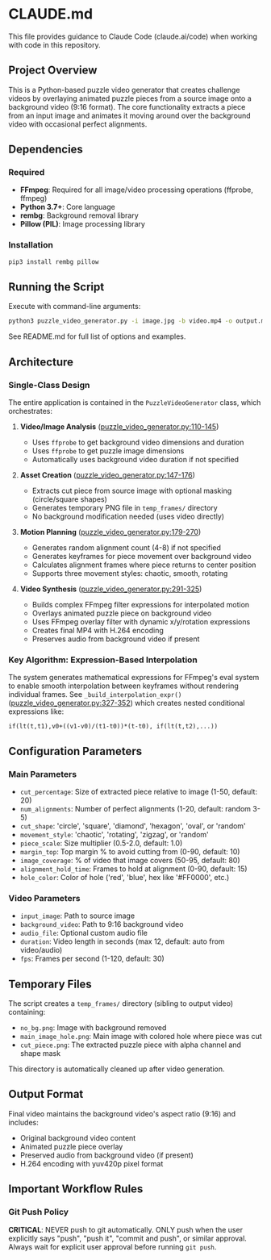 # CLAUDE.md

This file provides guidance to Claude Code (claude.ai/code) when working with code in this repository.

## Project Overview

This is a Python-based puzzle video generator that creates challenge videos by overlaying animated puzzle pieces from a source image onto a background video (9:16 format). The core functionality extracts a piece from an input image and animates it moving around over the background video with occasional perfect alignments.

## Dependencies

### Required
- **FFmpeg**: Required for all image/video processing operations (ffprobe, ffmpeg)
- **Python 3.7+**: Core language
- **rembg**: Background removal library
- **Pillow (PIL)**: Image processing library

### Installation
```bash
pip3 install rembg pillow
```

## Running the Script

Execute with command-line arguments:
```bash
python3 puzzle_video_generator.py -i image.jpg -b video.mp4 -o output.mp4
```

See README.md for full list of options and examples.

## Architecture

### Single-Class Design

The entire application is contained in the `PuzzleVideoGenerator` class, which orchestrates:

1. **Video/Image Analysis** ([puzzle_video_generator.py:110-145](puzzle_video_generator.py#L110-L145))
   - Uses `ffprobe` to get background video dimensions and duration
   - Uses `ffprobe` to get puzzle image dimensions
   - Automatically uses background video duration if not specified

2. **Asset Creation** ([puzzle_video_generator.py:147-176](puzzle_video_generator.py#L147-L176))
   - Extracts cut piece from source image with optional masking (circle/square shapes)
   - Generates temporary PNG file in `temp_frames/` directory
   - No background modification needed (uses video directly)

3. **Motion Planning** ([puzzle_video_generator.py:179-270](puzzle_video_generator.py#L179-L270))
   - Generates random alignment count (4-8) if not specified
   - Generates keyframes for piece movement over background video
   - Calculates alignment frames where piece returns to center position
   - Supports three movement styles: chaotic, smooth, rotating

4. **Video Synthesis** ([puzzle_video_generator.py:291-325](puzzle_video_generator.py#L291-L325))
   - Builds complex FFmpeg filter expressions for interpolated motion
   - Overlays animated puzzle piece on background video
   - Uses FFmpeg overlay filter with dynamic x/y/rotation expressions
   - Creates final MP4 with H.264 encoding
   - Preserves audio from background video if present

### Key Algorithm: Expression-Based Interpolation

The system generates mathematical expressions for FFmpeg's eval system to enable smooth interpolation between keyframes without rendering individual frames. See `_build_interpolation_expr()` ([puzzle_video_generator.py:327-352](puzzle_video_generator.py#L327-L352)) which creates nested conditional expressions like:
```
if(lt(t,t1),v0+((v1-v0)/(t1-t0))*(t-t0), if(lt(t,t2),...))
```

## Configuration Parameters

### Main Parameters
- `cut_percentage`: Size of extracted piece relative to image (1-50, default: 20)
- `num_alignments`: Number of perfect alignments (1-20, default: random 3-5)
- `cut_shape`: 'circle', 'square', 'diamond', 'hexagon', 'oval', or 'random'
- `movement_style`: 'chaotic', 'rotating', 'zigzag', or 'random'
- `piece_scale`: Size multiplier (0.5-2.0, default: 1.0)
- `margin_top`: Top margin % to avoid cutting from (0-90, default: 10)
- `image_coverage`: % of video that image covers (50-95, default: 80)
- `alignment_hold_time`: Frames to hold at alignment (0-90, default: 15)
- `hole_color`: Color of hole ('red', 'blue', hex like '#FF0000', etc.)

### Video Parameters
- `input_image`: Path to source image
- `background_video`: Path to 9:16 background video
- `audio_file`: Optional custom audio file
- `duration`: Video length in seconds (max 12, default: auto from video/audio)
- `fps`: Frames per second (1-120, default: 30)

## Temporary Files

The script creates a `temp_frames/` directory (sibling to output video) containing:
- `no_bg.png`: Image with background removed
- `main_image_hole.png`: Main image with colored hole where piece was cut
- `cut_piece.png`: The extracted puzzle piece with alpha channel and shape mask

This directory is automatically cleaned up after video generation.

## Output Format

Final video maintains the background video's aspect ratio (9:16) and includes:
- Original background video content
- Animated puzzle piece overlay
- Preserved audio from background video (if present)
- H.264 encoding with yuv420p pixel format

## Important Workflow Rules

### Git Push Policy
**CRITICAL**: NEVER push to git automatically. ONLY push when the user explicitly says "push", "push it", "commit and push", or similar approval. Always wait for explicit user approval before running `git push`.
